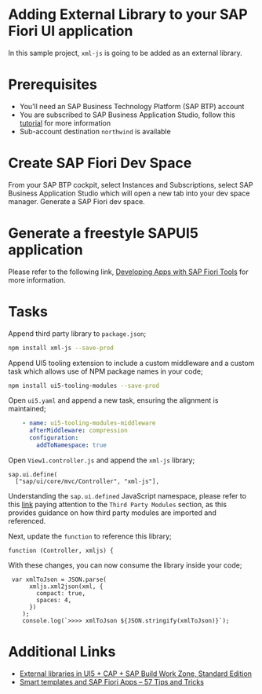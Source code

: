 # Adding External Library to your SAP Fiori UI application

In this sample project, `xml-js` is going to be added as an external library.

# Prerequisites

- You’ll need an SAP Business Technology Platform (SAP BTP) account
- You are subscribed to SAP Business Application Studio, follow this [tutorial](https://help.sap.com/products/SAP%20Business%20Application%20Studio/9d1db9835307451daa8c930fbd9ab264/6331319fd9ea4f0ea5331e21df329539.html) for more information
- Sub-account destination `northwind` is available

# Create SAP Fiori Dev Space

From your SAP BTP cockpit, select Instances and Subscriptions, select SAP Business Application Studio which will open a new tab into your dev space manager. Generate a SAP Fiori dev space.

# Generate a freestyle SAPUI5 application

Please refer to the following link, [Developing Apps with SAP Fiori Tools](https://sapui5.hana.ondemand.com/sdk/#/topic/a460a7348a6c431a8bd967ab9fb8d918) for more information.

# Tasks

Append third party library to `package.json`;
```bash
npm install xml-js --save-prod
```

Append UI5 tooling extension to include a custom middleware and a custom task which allows use of NPM package names in your code;
```bash
npm install ui5-tooling-modules --save-prod
```

Open `ui5.yaml` and append a new task, ensuring the alignment is maintained;
```YAML
    - name: ui5-tooling-modules-middleware
      afterMiddleware: compression
      configuration:
        addToNamespace: true
```

Open `View1.controller.js` and append the `xml-js` library;
```JS
sap.ui.define(
  ["sap/ui/core/mvc/Controller", "xml-js"],
```

Understanding the `sap.ui.defined` JavaScript namespace, please refer to this [link](https://sapui5.hana.ondemand.com/sdk/#/api/sap.ui%23methods/sap.ui.define) paying attention to the `Third Party Modules` section, as this provides guidance on how third party modules are imported and referenced.

Next, update the `function` to reference this library;
```JS
function (Controller, xmljs) {
```

With these changes, you can now consume the library inside your code;
```JS
 var xmlToJson = JSON.parse(
      xmljs.xml2json(xml, {
        compact: true,
        spaces: 4,
      })
    );
    console.log(`>>>> xmlToJson ${JSON.stringify(xmlToJson)}`);
```

# Additional Links

* [External libraries in UI5 + CAP + SAP Build Work Zone, Standard Edition](https://blogs.sap.com/2023/11/08/external-libraries-in-ui5-cap-sap-build-work-zone-standard-edition/)
* [Smart templates and SAP Fiori Apps – 57 Tips and Tricks](https://blogs.sap.com/2019/09/20/smart-templates-tips-and-tricks/)